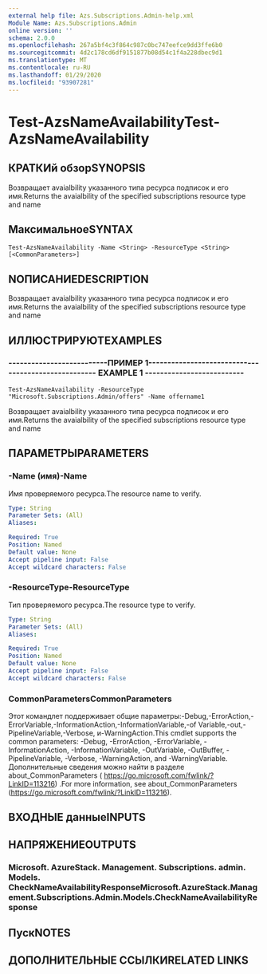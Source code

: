 ```yaml
---
external help file: Azs.Subscriptions.Admin-help.xml
Module Name: Azs.Subscriptions.Admin
online version: ''
schema: 2.0.0
ms.openlocfilehash: 267a5bf4c3f864c987c0bc747eefce9dd3ffe6b0
ms.sourcegitcommit: 4d2c178cd6df9151877b08d54c1f4a228dbec9d1
ms.translationtype: MT
ms.contentlocale: ru-RU
ms.lasthandoff: 01/29/2020
ms.locfileid: "93907281"
---
```

# <span data-ttu-id="9c247-101">Test-AzsNameAvailability</span><span class="sxs-lookup"><span data-stu-id="9c247-101">Test-AzsNameAvailability</span></span>

## <span data-ttu-id="9c247-102">КРАТКИй обзор</span><span class="sxs-lookup"><span data-stu-id="9c247-102">SYNOPSIS</span></span>
<span data-ttu-id="9c247-103">Возвращает avaialbility указанного типа ресурса подписок и его имя.</span><span class="sxs-lookup"><span data-stu-id="9c247-103">Returns the avaialbility of the specified subscriptions resource type and name</span></span>

## <span data-ttu-id="9c247-104">Максимальное</span><span class="sxs-lookup"><span data-stu-id="9c247-104">SYNTAX</span></span>

```
Test-AzsNameAvailability -Name <String> -ResourceType <String> [<CommonParameters>]
```

## <span data-ttu-id="9c247-105">NОПИСАНИЕ</span><span class="sxs-lookup"><span data-stu-id="9c247-105">DESCRIPTION</span></span>
<span data-ttu-id="9c247-106">Возвращает avaialbility указанного типа ресурса подписок и его имя.</span><span class="sxs-lookup"><span data-stu-id="9c247-106">Returns the avaialbility of the specified subscriptions resource type and name</span></span>

## <span data-ttu-id="9c247-107">ИЛЛЮСТРИРУЮТ</span><span class="sxs-lookup"><span data-stu-id="9c247-107">EXAMPLES</span></span>

### <span data-ttu-id="9c247-108">--------------------------ПРИМЕР 1--------------------------</span><span class="sxs-lookup"><span data-stu-id="9c247-108">-------------------------- EXAMPLE 1 --------------------------</span></span>
```
Test-AzsNameAvailability -ResourceType "Microsoft.Subscriptions.Admin/offers" -Name offername1
```

<span data-ttu-id="9c247-109">Возвращает avaialbility указанного типа ресурса подписок и его имя.</span><span class="sxs-lookup"><span data-stu-id="9c247-109">Returns the avaialbility of the specified subscriptions resource type and name</span></span>

## <span data-ttu-id="9c247-110">ПАРАМЕТРЫ</span><span class="sxs-lookup"><span data-stu-id="9c247-110">PARAMETERS</span></span>

### <span data-ttu-id="9c247-111">-Name (имя)</span><span class="sxs-lookup"><span data-stu-id="9c247-111">-Name</span></span>
<span data-ttu-id="9c247-112">Имя проверяемого ресурса.</span><span class="sxs-lookup"><span data-stu-id="9c247-112">The resource name to verify.</span></span>

```yaml
Type: String
Parameter Sets: (All)
Aliases: 

Required: True
Position: Named
Default value: None
Accept pipeline input: False
Accept wildcard characters: False
```

### <span data-ttu-id="9c247-113">-ResourceType</span><span class="sxs-lookup"><span data-stu-id="9c247-113">-ResourceType</span></span>
<span data-ttu-id="9c247-114">Тип проверяемого ресурса.</span><span class="sxs-lookup"><span data-stu-id="9c247-114">The resource type to verify.</span></span>

```yaml
Type: String
Parameter Sets: (All)
Aliases: 

Required: True
Position: Named
Default value: None
Accept pipeline input: False
Accept wildcard characters: False
```

### <span data-ttu-id="9c247-115">CommonParameters</span><span class="sxs-lookup"><span data-stu-id="9c247-115">CommonParameters</span></span>
<span data-ttu-id="9c247-116">Этот командлет поддерживает общие параметры:-Debug,-ErrorAction,-ErrorVariable,-InformationAction,-InformationVariable,-of Variable,-out,-PipelineVariable,-Verbose, и-WarningAction.</span><span class="sxs-lookup"><span data-stu-id="9c247-116">This cmdlet supports the common parameters: -Debug, -ErrorAction, -ErrorVariable, -InformationAction, -InformationVariable, -OutVariable, -OutBuffer, -PipelineVariable, -Verbose, -WarningAction, and -WarningVariable.</span></span> <span data-ttu-id="9c247-117">Дополнительные сведения можно найти в разделе about_CommonParameters ( https://go.microsoft.com/fwlink/?LinkID=113216) .</span><span class="sxs-lookup"><span data-stu-id="9c247-117">For more information, see about_CommonParameters (https://go.microsoft.com/fwlink/?LinkID=113216).</span></span>

## <span data-ttu-id="9c247-118">ВХОДНЫЕ данные</span><span class="sxs-lookup"><span data-stu-id="9c247-118">INPUTS</span></span>

## <span data-ttu-id="9c247-119">НАПРЯЖЕНИЕ</span><span class="sxs-lookup"><span data-stu-id="9c247-119">OUTPUTS</span></span>

### <span data-ttu-id="9c247-120">Microsoft. AzureStack. Management. Subscriptions. admin. Models. CheckNameAvailabilityResponse</span><span class="sxs-lookup"><span data-stu-id="9c247-120">Microsoft.AzureStack.Management.Subscriptions.Admin.Models.CheckNameAvailabilityResponse</span></span>

## <span data-ttu-id="9c247-121">Пуск</span><span class="sxs-lookup"><span data-stu-id="9c247-121">NOTES</span></span>

## <span data-ttu-id="9c247-122">ДОПОЛНИТЕЛЬНЫЕ ССЫЛКИ</span><span class="sxs-lookup"><span data-stu-id="9c247-122">RELATED LINKS</span></span>


